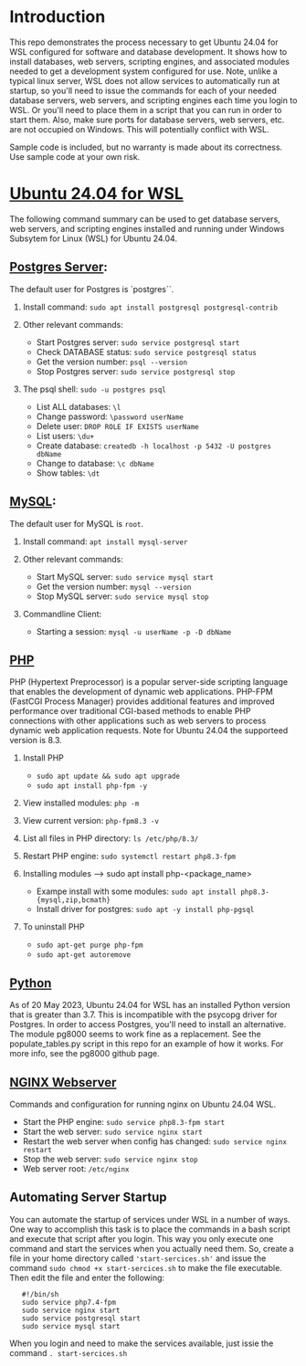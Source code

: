 # Introduction
This repo demonstrates the process necessary to get Ubuntu 24.04 for WSL configured for software and database development. It shows how to install databases, web servers, scripting engines, and associated modules needed to get a development system configured for use. Note, unlike a typical linux server, WSL does not allow services to automatically run at startup, so you'll need to issue the commands for each of your needed database servers, web servers, and scripting engines each time you login to WSL. Or you'll need to place them in a script that you can run in order to start them. Also, make sure ports for database servers, web servers, etc. are not occupied on Windows. This will potentially conflict with WSL.

Sample code is included, but no warranty is made about its correctness. Use sample code at your own risk.

# [Ubuntu 24.04 for WSL](https://learn.microsoft.com/en-us/windows/wsl/install)
The following command summary can be used to get database servers, web servers, and scripting engines installed and running under Windows Subsytem for Linux (WSL) for Ubuntu 24.04.

  ## [Postgres Server](https://www.postgresql.org/):
  The default user for Postgres is `postgres``.
  
  1. Install command: `sudo apt install postgresql postgresql-contrib`
  
  2. Other relevant commands:
     * Start Postgres server: `sudo service postgresql start`
     * Check DATABASE status: `sudo service postgresql status `
     * Get the version number: `psql --version`
     * Stop Postgres server: `sudo service postgresql stop`
  
  3. The psql shell: `sudo -u postgres psql`
     * List ALL databases: `\l `
     * Change password: `\password userName`
     * Delete user: `DROP ROLE IF EXISTS userName`
     * List users: `\du+`
     * Create database: `createdb -h localhost -p 5432 -U postgres dbName`
     * Change to database: `\c dbName`
     * Show tables: `\dt`

## [MySQL](https://dev.mysql.com/):
  The default user for MySQL is `root`.
  
  1. Install command: `apt install mysql-server`
  
  2. Other relevant commands:
     * Start MySQL server: `sudo service mysql start`
     * Get the version number: `mysql --version`      
     * Stop MySQL server: `sudo service mysql stop`
   
  3. Commandline Client:
     * Starting a session: `mysql -u userName -p -D dbName`
  
 ## [PHP](https://www.php.net/docs.php)
 PHP (Hypertext Preprocessor) is a popular server-side scripting 
 language that enables the development of dynamic web applications. 
 PHP-FPM (FastCGI Process Manager) provides additional features and 
 improved performance over traditional CGI-based methods to enable 
 PHP connections with other applications such as web servers to 
 process dynamic web application requests. Note for Ubuntu 24.04 
 the supporteed version is 8.3.
 
  1. Install PHP
     * `sudo apt update && sudo apt upgrade`
     * `sudo apt install php-fpm -y`
  
  2. View installed modules:  `php -m`
  
  3. View current version: `php-fpm8.3 -v`
  
  4. List all files in PHP directory: `ls /etc/php/8.3/`
  
  5. Restart PHP engine: `sudo systemctl restart php8.3-fpm`
  
  6. Installing modules --> sudo apt install php<version>-<package_name>
     * Exampe install with some modules: `sudo apt install php8.3-{mysql,zip,bcmath}`
     * Install driver for postgres: `sudo apt -y install php-pgsql`
  
  7. To uninstall PHP 
     * `sudo apt-get purge php-fpm`
     * `sudo apt-get autoremove`
  
  ## [Python](https://www.python.org/doc/)
  As of 20 May 2023, Ubuntu 24.04 for WSL has an installed Python
  version that is greater than 3.7. This is incompatible with the 
  psycopg driver for Postgres. In order to access Postgres, you'll 
  need to install an alternative. The module pg8000 seems to work
  fine as a replacement. See the populate_tables.py script in this 
  repo for an example of how it works. For more info, see the pg8000 
  github page.
   
  ## [NGINX Webserver](https://nginx.org/en/docs/)
  Commands and configuration for running nginx on Ubuntu 24.04 WSL.
  
  * Start the PHP engine: `sudo service php8.3-fpm start`
  * Start the web server: `sudo service nginx start`
  * Restart the web server when config has changed: `sudo service nginx restart`
  * Stop the web server: `sudo service nginx stop`
  * Web server root: `/etc/nginx`

  ## Automating Server Startup
  You can automate the startup of services under WSL in a number of ways. One way to accomplish this task is to place the commands in a bash script and execute that script after you login. This way you only execute one command and start the services when you actually need them. So, create a file in your home directory called `'start-sercices.sh'` and issue the command `sudo chmod +x start-sercices.sh` to make the file executable. Then edit the file and enter the following: 
  ```
     #!/bin/sh
     sudo service php7.4-fpm
     sudo service nginx start
     sudo service postgresql start
     sudo service mysql start  
  ```
  When you login and need to make the services available, just issie the command `. start-sercices.sh`

  
